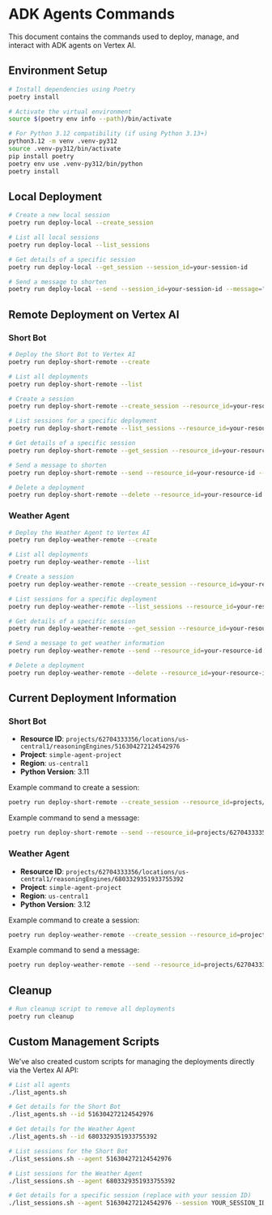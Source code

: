# ADK Agents Commands

This document contains the commands used to deploy, manage, and interact with ADK agents on Vertex AI.

## Environment Setup

```bash
# Install dependencies using Poetry
poetry install

# Activate the virtual environment
source $(poetry env info --path)/bin/activate

# For Python 3.12 compatibility (if using Python 3.13+)
python3.12 -m venv .venv-py312
source .venv-py312/bin/activate
pip install poetry
poetry env use .venv-py312/bin/python
poetry install
```

## Local Deployment

```bash
# Create a new local session
poetry run deploy-local --create_session

# List all local sessions
poetry run deploy-local --list_sessions

# Get details of a specific session
poetry run deploy-local --get_session --session_id=your-session-id

# Send a message to shorten
poetry run deploy-local --send --session_id=your-session-id --message="Shorten this message: Hello, how are you doing today?"
```

## Remote Deployment on Vertex AI

### Short Bot

```bash
# Deploy the Short Bot to Vertex AI
poetry run deploy-short-remote --create

# List all deployments
poetry run deploy-short-remote --list

# Create a session
poetry run deploy-short-remote --create_session --resource_id=your-resource-id

# List sessions for a specific deployment
poetry run deploy-short-remote --list_sessions --resource_id=your-resource-id

# Get details of a specific session
poetry run deploy-short-remote --get_session --resource_id=your-resource-id --session_id=your-session-id

# Send a message to shorten
poetry run deploy-short-remote --send --resource_id=your-resource-id --session_id=your-session-id --message="Shorten this message: Hello, how are you doing today? So far, I've made breakfast today, walked dogs, and went to work."

# Delete a deployment
poetry run deploy-short-remote --delete --resource_id=your-resource-id
```

### Weather Agent

```bash
# Deploy the Weather Agent to Vertex AI
poetry run deploy-weather-remote --create

# List all deployments
poetry run deploy-weather-remote --list

# Create a session
poetry run deploy-weather-remote --create_session --resource_id=your-resource-id

# List sessions for a specific deployment
poetry run deploy-weather-remote --list_sessions --resource_id=your-resource-id

# Get details of a specific session
poetry run deploy-weather-remote --get_session --resource_id=your-resource-id --session_id=your-session-id

# Send a message to get weather information
poetry run deploy-weather-remote --send --resource_id=your-resource-id --session_id=your-session-id --message="What's the weather forecast for Tokyo for the next 3 days?"

# Delete a deployment
poetry run deploy-weather-remote --delete --resource_id=your-resource-id
```

## Current Deployment Information

### Short Bot

- **Resource ID**: `projects/62704333356/locations/us-central1/reasoningEngines/516304272124542976`
- **Project**: `simple-agent-project`
- **Region**: `us-central1`
- **Python Version**: 3.11

Example command to create a session:

```bash
poetry run deploy-short-remote --create_session --resource_id=projects/62704333356/locations/us-central1/reasoningEngines/516304272124542976
```

Example command to send a message:

```bash
poetry run deploy-short-remote --send --resource_id=projects/62704333356/locations/us-central1/reasoningEngines/516304272124542976 --session_id=YOUR_SESSION_ID --message="Shorten this message: I woke up this morning feeling great, had my usual coffee and breakfast, then took my dog for a long walk in the park where we met some friends, before heading to the office for a busy day of meetings and emails."
```

### Weather Agent

- **Resource ID**: `projects/62704333356/locations/us-central1/reasoningEngines/6803329351933755392`
- **Project**: `simple-agent-project`
- **Region**: `us-central1`
- **Python Version**: 3.12

Example command to create a session:

```bash
poetry run deploy-weather-remote --create_session --resource_id=projects/62704333356/locations/us-central1/reasoningEngines/6803329351933755392
```

Example command to send a message:

```bash
poetry run deploy-weather-remote --send --resource_id=projects/62704333356/locations/us-central1/reasoningEngines/6803329351933755392 --session_id=YOUR_SESSION_ID --message="What's the weather forecast for London for the next 5 days?"
```

## Cleanup

```bash
# Run cleanup script to remove all deployments
poetry run cleanup
```

## Custom Management Scripts

We've also created custom scripts for managing the deployments directly via the Vertex AI API:

```bash
# List all agents
./list_agents.sh

# Get details for the Short Bot
./list_agents.sh --id 516304272124542976

# Get details for the Weather Agent
./list_agents.sh --id 6803329351933755392

# List sessions for the Short Bot
./list_sessions.sh --agent 516304272124542976

# List sessions for the Weather Agent
./list_sessions.sh --agent 6803329351933755392

# Get details for a specific session (replace with your session ID)
./list_sessions.sh --agent 516304272124542976 --session YOUR_SESSION_ID
```